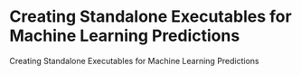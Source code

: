 # Creating Standalone Executables for Machine Learning Predictions
 Creating Standalone Executables for Machine Learning Predictions
